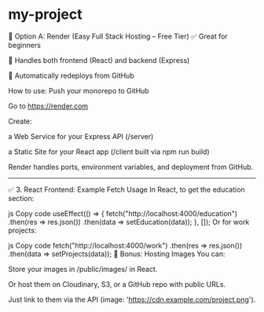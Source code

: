 # my-project
🔹 Option A: Render (Easy Full Stack Hosting – Free Tier)
✅ Great for beginners

🎯 Handles both frontend (React) and backend (Express)

🔄 Automatically redeploys from GitHub

How to use:
Push your monorepo to GitHub

Go to https://render.com

Create:

a Web Service for your Express API (/server)

a Static Site for your React app (/client built via npm run build)

Render handles ports, environment variables, and deployment from GitHub.

-----


✅ 3. React Frontend: Example Fetch Usage
In React, to get the education section:

js
Copy code
useEffect(() => {
  fetch("http://localhost:4000/education")
    .then(res => res.json())
    .then(data => setEducation(data));
}, []);
Or for work projects:

js
Copy code
fetch("http://localhost:4000/work")
  .then(res => res.json())
  .then(data => setProjects(data));
🧠 Bonus: Hosting Images
You can:

Store your images in /public/images/ in React.

Or host them on Cloudinary, S3, or a GitHub repo with public URLs.

Just link to them via the API (image: 'https://cdn.example.com/project.png').
